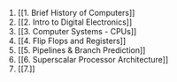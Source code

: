 1. [[1. Brief History of Computers]]
2. [[2. Intro to Digital Electronics]]
3. [[3. Computer Systems - CPUs]]
4. [[4. Flip Flops and Registers]]
5. [[5. Pipelines & Branch Prediction]]
6. [[6. Superscalar Processor Architecture]]
7. [[7.]]